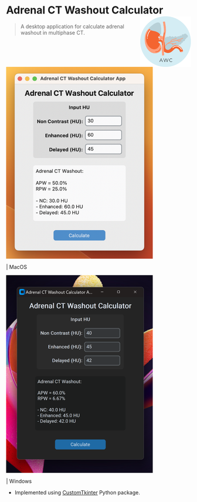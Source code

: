 # Adrenal CT Washout Calculator <a href="https://lightbridge-ks.github.io/https://github.com/Lightbridge-KS/adrenal_washout_app"><img src="doc/app-logo.png" align="right" height="138" /></a>

> A desktop application for calculate adrenal washout in multiphase CT.

<img src="./doc/app-example-macos.png" align="center" width="400">

| MacOS


<img src="./doc/app-example-win.png" align="center" width="400">

| Windows


-   Implemented using [CustomTkinter](https://github.com/TomSchimansky/CustomTkinter%20%7C%20height=50) Python package.